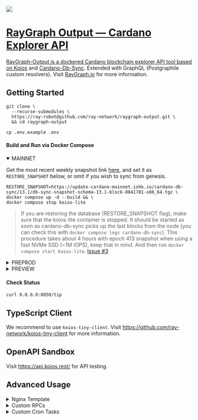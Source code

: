 <a href="https://discord.gg/WhZmm46APN">
  <img src="https://img.shields.io/discord/852538978946383893?label=Discord&style=for-the-badge"
</a>
  
# RayGraph Output — Cardano Explorer API

RayGraph-Output is a dockered Cardano blockchain explorer API tool based on [Koios](https://koios.rest) and [Cardano-Db-Sync](https://github.com/input-output-hk/cardano-db-sync). Extended with GraphQL (Postgraphile custom resolvers). Visit [RayGraph.io](https://raygraph.io) for more information.

## Getting Started

``` console
git clone \
  --recurse-submodules \
  https://ray-robot@github.com/ray-network/raygraph-output.git \
  && cd raygraph-output
```
``` console
cp .env.example .env
```
  
#### Build and Run via Docker Compose
  
<details open>
  <summary>MAINNET</summary>

Get the most recent weekly snapshot link [here](https://update-cardano-mainnet.iohk.io/cardano-db-sync/index.html#13.1/), and set it as `RESTORE_SNAPSHOT` below, or omit if you wish to sync from genesis.
``` console
RESTORE_SNAPSHOT=https://update-cardano-mainnet.iohk.io/cardano-db-sync/13.1/db-sync-snapshot-schema-13.1-block-8841781-x86_64.tgz \
docker compose up -d --build && \
docker compose stop koios-lite
```
  
>If you are restoring the database (RESTORE_SNAPSHOT flag), make sure that the koios-lite container is stopped. It should be started as soon as cardano-db-sync picks up the last blocks from the node (you can check this with `docker compose logs cardano-db-sync`). This procedure takes about 4 hours with epoch 413 snapshot when using a fast NVMe SSD (~1M IOPS), keep that in mind. And then run `docker compose start koios-lite`. [Issue #3](https://github.com/ray-network/raygraph-output/issues/3)
  
</details>
  
<details>
  <summary>PREPROD</summary>

``` console
NETWORK=preprod \
KOIOS_LITE_PORT=8051 \
SUBMITTX_PORT=8701
OGMIOS_PORT=1338 \
docker compose -p preprod up -d --build
```

</details>
  
<details>
  <summary>PREVIEW</summary>

``` console
NETWORK=preview \
KOIOS_LITE_PORT=8052 \
SUBMITTX_PORT=8702
OGMIOS_PORT=1339 \
docker compose -p preview up -d --build
```

</details>

#### Check Status
``` console
curl 0.0.0.0:8050/tip
```
  
## TypeScript Client
  
We recommend to use `koios-tiny-client`. Visit https://github.com/ray-network/koios-tiny-client for more information.
  
## OpenAPI Sandbox
  
Visit https://api.koios.rest/ for API testing.
  
## Advanced Usage
  
<details>
  <summary>Nginx Template</summary>

By default, all container ports are bound to 127.0.0.1, so these ports are not available outside the server. Replace `127.0.0.1:${KOIOS_LITE_PORT:-8050}:8050` with `${KOIOS_LITE_PORT:-8050}:8050` if you want to open ports for external access.

Nginx should handle routes with this configuration (see `nginx.template` file):
  
``` nginx
server {
        listen 80;
        listen [::]:80;

        server_name mainnet.blockchain.raygraph.io;

        location = / {
                proxy_pass http://0.0.0.0:8050;
        }

        location / {
                proxy_pass http://0.0.0.0:8050/rpc/;
        }

        location ~ /(account_list\b|asset_list\b|asset_token_registry\b|blocks\b) {
                proxy_pass http://0.0.0.0:8050;
        }

        location /submittx {
                proxy_pass http://0.0.0.0:8700;
        }
}

server {
        listen 443 ssl;
        ssl_certificate /ssl/raygraph.io.crt;
        ssl_certificate_key /ssl/raygraph.io.key;

        server_name mainnet.blockchain.raygraph.io;

        location = / {
                proxy_pass http://0.0.0.0:8050;
        }

        location / {
                proxy_pass http://0.0.0.0:8050/rpc/;
        }

        location ~ /(account_list\b|asset_list\b|asset_token_registry\b|blocks\b) {
                proxy_pass http://0.0.0.0:8050;
        }

        location /submittx {
                proxy_pass http://0.0.0.0:8700;
        }
}
```

</details>
  
<details>
  <summary>Custom RPCs</summary>

Place the `.sql` files in the `koios-lite/rpc-extra` folder to register with Postgrest. Then rebuild the `koios-lite` container. Read more at https://postgrest.org/en/stable/references/api.html
  
</details>
 
<details>
  <summary>Custom Cron Tasks</summary>
  
Place the .sh files in `koios-lite/cron-jobs-extra` and edit the `koios-lite/cron-schedule`. Then rebuild the `koios-lite` container.
  
</details>
